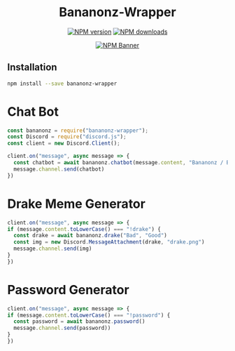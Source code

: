 <div align="center">
  <h1>Bananonz-Wrapper</h1>
  <p>
    <a href="https://www.npmjs.com/package/bananonz-wrapper"><img src="https://img.shields.io/npm/v/bananonz-wrapper?maxAge=3600" alt="NPM version" /></a>
    <a href="https://www.npmjs.com/package/bananonz-wrapper"><img src="https://img.shields.io/npm/dt/bananonz-wrapper?maxAge=3600" alt="NPM downloads" /></a>
  </p>
  <p>
    <a href="https://www.npmjs.com/package/bananonz-wrapper"><img src="https://nodei.co/npm/bananonz-wrapper.png?downloads=true&stars=true" alt="NPM Banner"></a>
  </p>
</div>

## Installation

```bash
npm install --save bananonz-wrapper
```

# Chat Bot

```js
const bananonz = require("bananonz-wrapper");
const Discord = require("discord.js");
const client = new Discord.Client();

client.on("message", async message => {
  const chatbot = await bananonz.chatbot(message.content, "Bananonz / Bot owner", "Bot / Bot name")
  message.channel.send(chatbot)
})
```

# Drake Meme Generator
```js
client.on("message", async message => {
if (message.content.toLowerCase() === "!drake") {
  const drake = await bananonz.drake("Bad", "Good")
  const img = new Discord.MessageAttachment(drake, "drake.png")
  message.channel.send(img)
}
})

```

# Password Generator 
```js
client.on("message", async message => {
if (message.content.toLowerCase() === "!password") {
  const password = await bananonz.password()
  message.channel.send(password))
}
})

```